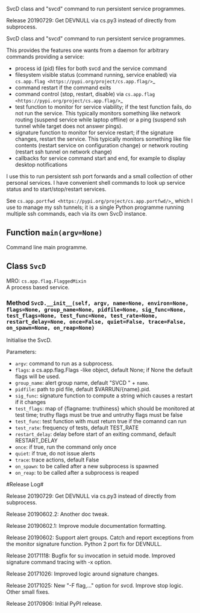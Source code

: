 SvcD class and "svcd" command to run persistent service programmes.


Release 20190729:
Get DEVNULL via cs.py3 instead of directly from subprocess.

SvcD class and "svcd" command to run persistent service programmes.

This provides the features one wants from a daemon
for arbitrary commands providing a service:

* process id (pid) files for both svcd and the service command
* filesystem visible status (command running, service enabled)
  via `cs.app.flag <https://pypi.org/project/cs.app.flag/>`_
* command restart if the command exits
* command control (stop, restart, disable)
  via `cs.app.flag <https://pypi.org/project/cs.app.flag/>`_
* test function to monitor for service viability;
  if the test function fails, do not run the service.
  This typically monitors something like
  network routing (suspend service while laptop offline)
  or a ping (suspend ssh tunnel while target does not answer pings).
* signature function to monitor for service restart;
  if the signature changes, restart the service.
  This typically monitors something like
  file contents (restart service on configuration change)
  or network routing (restart ssh tunnel on network change)
* callbacks for service command start and end,
  for example to display desktop notifications

I use this to run persistent ssh port forwards
and a small collection of other personal services.
I have convenient shell commands to look up service status
and to start/stop/restart services.

See `cs.app.portfwd <https://pypi.org/project/cs.app.portfwd/>`_
which I use to manage my ssh tunnels;
it is a single Python programme
running multiple ssh commands, each via its own SvcD instance.

## Function `main(argv=None)`

Command line main programme.

## Class `SvcD`

MRO: `cs.app.flag.FlaggedMixin`  
A process based service.

### Method `SvcD.__init__(self, argv, name=None, environ=None, flags=None, group_name=None, pidfile=None, sig_func=None, test_flags=None, test_func=None, test_rate=None, restart_delay=None, once=False, quiet=False, trace=False, on_spawn=None, on_reap=None)`

Initialise the SvcD.

Parameters:
* `argv`: command to run as a subprocess.
* `flags`: a cs.app.flag.Flags -like object, default None;
  if None the default flags will be used.
* `group_name`: alert group name, default "SVCD " + `name`.
* `pidfile`: path to pid file, default $VARRUN/{name}.pid.
* `sig_func`: signature function to compute a string which
  causes a restart if it changes
* `test_flags`: map of {flagname: truthiness} which should
  be monitored at test time; truthy flags must be true and
  untruthy flags must be false
* `test_func`: test function with must return true if the comannd can run
* `test_rate`: frequency of tests, default TEST_RATE
* `restart_delay`: delay before start of an exiting command,
  default RESTART_DELAY
* `once`: if true, run the command only once
* `quiet`: if true, do not issue alerts
* `trace`: trace actions, default False
* `on_spawn`: to be called after a new subprocess is spawned
* `on_reap`: to be called after a subprocess is reaped



#Release Log#

Release 20190729:
Get DEVNULL via cs.py3 instead of directly from subprocess.

Release 20190602.2:
Another doc tweak.

Release 20190602.1:
Improve module documentation formatting.

Release 20190602:
Support alert groups.
Catch and report exceptions from the monitor signature function.
Python 2 port fix for DEVNULL.

Release 20171118:
Bugfix for su invocation in setuid mode. Improved signature command tracing with -x option.

Release 20171026:
Improved logic around signature changes.

Release 20171025:
New "-F flag,..." option for svcd. Improve stop logic. Other small fixes.

Release 20170906:
Initial PyPI release.
